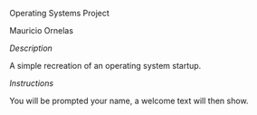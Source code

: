 Operating Systems Project

Mauricio Ornelas

*Description*

A simple recreation of an operating system startup.

*Instructions*

You will be prompted your name, a welcome text will then show.
